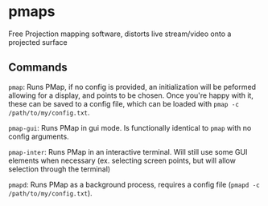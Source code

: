 # pmaps
Free Projection mapping software, distorts live stream/video onto a projected surface

## Commands
`pmap`: Runs PMap, if no config is provided, an initialization will be peformed allowing for a display, and points to be chosen. Once you're happy with it, these can be saved to a config file, which can be loaded with `pmap -c /path/to/my/config.txt`.

`pmap-gui`: Runs PMap in gui mode. Is functionally identical to `pmap` with no config arguments.

`pmap-inter`: Runs PMap in an interactive terminal. Will still use some GUI elements when necessary (ex. selecting screen points, but will allow selection through the terminal)

`pmapd`: Runs PMap as a background process, requires a config file (`pmapd -c /path/to/my/config.txt`).
